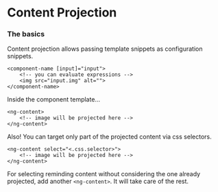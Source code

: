 # Content Projection

### The basics
Content projection allows passing template snippets as configuration snippets.
```angular2html
<component-name [input]="input">
    <!-- you can evaluate expressions -->
    <img src="input.img" alt="">
</component-name>
```
Inside the component template...
```angular2html
<ng-content>
    <!-- image will be projected here -->
</ng-content>
```
Also! You can target only part of the projected content via css selectors.
```angular2html
<ng-content select="<.css.selector>">
    <!-- image will be projected here -->
</ng-content>
```
For selecting reminding content without considering the one already projected, add another `<ng-content>`.
It will take care of the rest.
